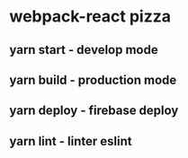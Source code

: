 # webpack-react pizza

## yarn start - develop mode

## yarn build - production mode

## yarn deploy - firebase deploy

## yarn lint - linter eslint
